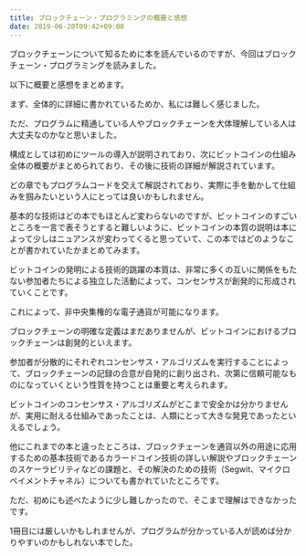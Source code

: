 ```yaml
---
title: ブロックチェーン・プログラミングの概要と感想
date: 2019-06-20T09:42+09:00
---
```


ブロックチェーンについて知るために本を読んでいるのですが、今回はブロックチェーン・プログラミングを読みました。

以下に概要と感想をまとめます。

まず、全体的に詳細に書かれているためか、私には難しく感じました。

ただ、プログラムに精通している人やブロックチェーンを大体理解している人は大丈夫なのかなと思いました。

構成としては初めにツールの導入が説明されており、次にビットコインの仕組み全体の概要がまとめられており、その後に技術の詳細が解説されています。

どの章でもプログラムコードを交えて解説されており、実際に手を動かして仕組みを掴みたいという人にとっては良いかもしれません。

基本的な技術はどの本でもほとんど変わらないのですが、ビットコインのすごいところを一言で表そうとすると難しいように、ビットコインの本質の説明は本によって少しはニュアンスが変わってくると思っていて、この本ではどのようなことが書かれていたかまとめてみます。

ビットコインの発明による技術的跳躍の本質は、非常に多くの互いに関係をもたない参加者たちによる独立した活動によって、コンセンサスが創発的に形成されていくことです。

これによって、非中央集権的な電子通貨が可能になります。

ブロックチェーンの明確な定義はまだありませんが、ビットコインにおけるブロックチェーンは創発的といえます。

参加者が分散的にそれぞれコンセンサス・アルゴリズムを実行することによって、ブロックチェーンの記録の合意が自発的に創り出され、次第に信頼可能なものになっていくという性質を持つことは重要と考えられます。

ビットコインのコンセンサス・アルゴリズムがどこまで安全かは分かりませんが、実用に耐える仕組みであったことは、人類にとって大きな発見であったといえるでしょう。

他にこれまでの本と違ったところは、ブロックチェーンを通貨以外の用途に応用するための基本技術であるカラードコイン技術の詳しい解説やブロックチェーンのスケーラビリティなどの課題と、その解決のための技術（Segwit、マイクロペイメントチャネル）についても書かれていたところです。

ただ、初めにも述べたように少し難しかったので、そこまで理解はできなかったです。

1冊目には厳しいかもしれませんが、プログラムが分かっている人が読めば分かりやすいのかもしれない本でした。
